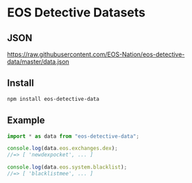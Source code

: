 # EOS Detective Datasets

## JSON

https://raw.githubusercontent.com/EOS-Nation/eos-detective-data/master/data.json

## Install

```bash
npm install eos-detective-data
```

## Example

```ts
import * as data from "eos-detective-data";

console.log(data.eos.exchanges.dex);
//=> [ 'newdexpocket', ... ]

console.log(data.eos.system.blacklist);
//=> [ 'blacklistmee', ... ]
```
